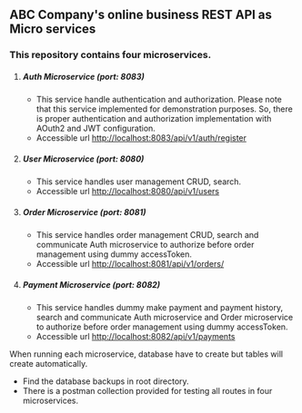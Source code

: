 ## ABC Company's online business REST API as Micro services

### This repository contains four microservices.

1) ##### Auth Microservice (port: 8083)
   - This service handle authentication and authorization.
     Please note that this service implemented for demonstration purposes.
     So, there is proper authentication and authorization implementation
     with AOuth2 and JWT configuration.
   - Accessible url [http://localhost:8083/api/v1/auth/register](http://localhost:8083/api/v1/auth/register)
2) ##### User Microservice (port: 8080)
   - This service handles user management CRUD, search. 
   - Accessible url [http://localhost:8080/api/v1/users](http://localhost:8080/api/v1/users)
3) ##### Order Microservice (port: 8081)
    - This service handles order management CRUD, search and communicate
      Auth microservice to authorize before order management using dummy accessToken.
    - Accessible url [http://localhost:8081/api/v1/orders/](http://localhost:8081/api/v1/orders/)
4) ##### Payment Microservice (port: 8082)
    - This service handles dummy make payment and payment history, search and communicate
      Auth microservice and Order microservice to authorize before order management using dummy accessToken.
    - Accessible url [http://localhost:8082/api/v1/payments](http://localhost:8082/api/v1/payments)

When running each microservice, database have
to create but tables will create automatically.

- Find the database backups in root directory.
- There is a postman collection provided for testing
  all routes in four microservices.